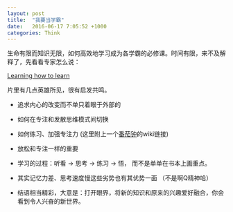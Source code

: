 ```yaml
---
layout: post
title:  "我要当学霸"
date:   2016-06-17 7:05:52 +1000
categories: Think
---
```

生命有限而知识无限，如何高效地学习成为各学霸的必修课。时间有限，来不及解释了，先看看专家怎么说：

[Learning how to learn](https://www.youtube.com/watch?v=O96fE1E-rf8)

片里有几点英雄所见，很有启发共鸣。

- 追求内心的改变而不单只着眼于外部的

- 如何在专注和发散思维模式间切换

- 如何练习、加强专注力 (这里附上一个[番茄钟](https://zh.wikipedia.org/wiki/%E7%95%AA%E8%8C%84%E5%B7%A5%E4%BD%9C%E6%B3%95)的wiki链接)

- 放松和专注一样的重要

- 学习的过程：听看 -> 思考 -> 练习 -> 悟， 而不是单单在书本上画重点。

- 其实记忆力差、思考速度慢这些劣势也有其优势一面 （不是啊Q精神哈）

- 结语相当精彩，大意是：打开眼界，将新的知识和原来的兴趣爱好融合，你会看到令人兴奋的新世界。


